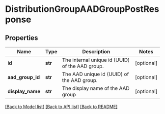 # DistributionGroupAADGroupPostResponse

## Properties
Name | Type | Description | Notes
------------ | ------------- | ------------- | -------------
**id** | **str** | The internal unique id (UUID) of the AAD group. | [optional] 
**aad_group_id** | **str** | The AAD unique id (UUID) of the AAD group. | [optional] 
**display_name** | **str** | The display name of the AAD group | [optional] 

[[Back to Model list]](../README.md#documentation-for-models) [[Back to API list]](../README.md#documentation-for-api-endpoints) [[Back to README]](../README.md)

